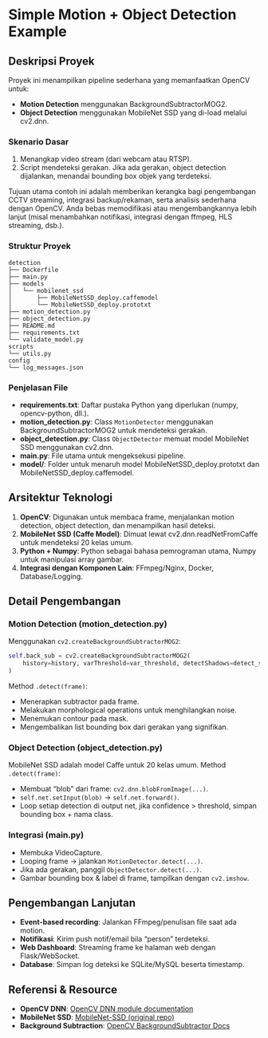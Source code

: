 # Simple Motion + Object Detection Example

## Deskripsi Proyek

Proyek ini menampilkan pipeline sederhana yang memanfaatkan OpenCV untuk:

- **Motion Detection** menggunakan BackgroundSubtractorMOG2.
- **Object Detection** menggunakan MobileNet SSD yang di-load melalui cv2.dnn.

### Skenario Dasar

1. Menangkap video stream (dari webcam atau RTSP).
2. Script mendeteksi gerakan. Jika ada gerakan, object detection dijalankan, menandai bounding box objek yang terdeteksi.

Tujuan utama contoh ini adalah memberikan kerangka bagi pengembangan CCTV streaming, integrasi backup/rekaman, serta analisis sederhana dengan OpenCV. Anda bebas memodifikasi atau mengembangkannya lebih lanjut (misal menambahkan notifikasi, integrasi dengan ffmpeg, HLS streaming, dsb.).

### Struktur Proyek

```
detection
├── Dockerfile
├── main.py
├── models
│   └── mobilenet_ssd
│       ├── MobileNetSSD_deploy.caffemodel
│       └── MobileNetSSD_deploy.prototxt
├── motion_detection.py
├── object_detection.py
├── README.md
├── requirements.txt
└── validate_model.py
scripts
└── utils.py
config
└── log_messages.json
```

### Penjelasan File

- **requirements.txt**: Daftar pustaka Python yang diperlukan (numpy, opencv-python, dll.).
- **motion_detection.py**: Class `MotionDetector` menggunakan BackgroundSubtractorMOG2 untuk mendeteksi gerakan.
- **object_detection.py**: Class `ObjectDetector` memuat model MobileNet SSD menggunakan cv2.dnn.
- **main.py**: File utama untuk mengeksekusi pipeline.
- **model/**: Folder untuk menaruh model MobileNetSSD_deploy.prototxt dan MobileNetSSD_deploy.caffemodel.

## Arsitektur Teknologi

1. **OpenCV**: Digunakan untuk membaca frame, menjalankan motion detection, object detection, dan menampilkan hasil deteksi.
2. **MobileNet SSD (Caffe Model)**: Dimuat lewat cv2.dnn.readNetFromCaffe untuk mendeteksi 20 kelas umum.
3. **Python + Numpy**: Python sebagai bahasa pemrograman utama, Numpy untuk manipulasi array gambar.
4. **Integrasi dengan Komponen Lain**: FFmpeg/Nginx, Docker, Database/Logging.

## Detail Pengembangan

### Motion Detection (motion_detection.py)

Menggunakan `cv2.createBackgroundSubtractorMOG2`:
```python
self.back_sub = cv2.createBackgroundSubtractorMOG2(
    history=history, varThreshold=var_threshold, detectShadows=detect_shadows
)
```
Method `.detect(frame)`:
- Menerapkan subtractor pada frame.
- Melakukan morphological operations untuk menghilangkan noise.
- Menemukan contour pada mask.
- Mengembalikan list bounding box dari gerakan yang signifikan.

### Object Detection (object_detection.py)

MobileNet SSD adalah model Caffe untuk 20 kelas umum.
Method `.detect(frame)`:
- Membuat “blob” dari frame: `cv2.dnn.blobFromImage(...)`.
- `self.net.setInput(blob)` → `self.net.forward()`.
- Loop setiap detection di output net, jika confidence > threshold, simpan bounding box + nama class.

### Integrasi (main.py)

- Membuka VideoCapture.
- Looping frame → jalankan `MotionDetector.detect(...)`.
- Jika ada gerakan, panggil `ObjectDetector.detect(...)`.
- Gambar bounding box & label di frame, tampilkan dengan `cv2.imshow`.

## Pengembangan Lanjutan

- **Event-based recording**: Jalankan FFmpeg/penulisan file saat ada motion.
- **Notifikasi**: Kirim push notif/email bila “person” terdeteksi.
- **Web Dashboard**: Streaming frame ke halaman web dengan Flask/WebSocket.
- **Database**: Simpan log deteksi ke SQLite/MySQL beserta timestamp.

## Referensi & Resource

- **OpenCV DNN**: [OpenCV DNN module documentation](https://docs.opencv.org/master/d6/d0f/group__dnn.html)
- **MobileNet SSD**: [MobileNet-SSD (original repo)](https://github.com/chuanqi305/MobileNet-SSD)
- **Background Subtraction**: [OpenCV BackgroundSubtractor Docs](https://docs.opencv.org/master/d1/dc5/tutorial_background_subtraction.html)
